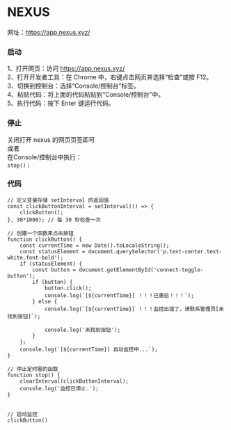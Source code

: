 # NEXUS
网址：https://app.nexus.xyz/

### 启动

1、打开网页：访问 https://app.nexus.xyz/ <br/>
2、打开开发者工具：在 Chrome 中，右键点击网页并选择“检查”或按 F12。<br/>
3、切换到控制台：选择“Console/控制台”标签。<br/>
4、粘贴代码：将上面的代码粘贴到“Console/控制台”中。<br/>
5、执行代码：按下 Enter 键运行代码。<br/>

### 停止
关闭打开 nexus 的网页页签即可<br/>
或者<br/>
在Console/控制台中执行：<br/>
`stop()；`


### 代码
```
// 定义变量存储 setInterval 的返回值
const clickButtonInterval = setInterval(() => {
    clickButton();
}, 30*1000); // 每 30 秒检查一次

// 创建一个函数来点击按钮
function clickButton() {
    const currentTime = new Date().toLocaleString();
    const statusElement = document.querySelector('p.text-center.text-white.font-bold');
    if (statusElement) {
        const button = document.getElementById('connect-toggle-button');
        if (button) {
            button.click();
            console.log(`[${currentTime}] ！！！已重启！！！`);
        } else {
            console.log(`[${currentTime}] ！！！监控出错了，请联系管理员[未找到按钮]`);

            console.log('未找到按钮');
        }
    };
    console.log(`[${currentTime}] 自动监控中...`);
}

// 停止定时器的函数
function stop() {
    clearInterval(clickButtonInterval);
    console.log('监控已停止.');
}


// 启动监控
clickButton()
```
